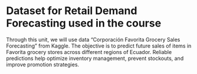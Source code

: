 # Dataset for Retail Demand Forecasting used in the course

Through this unit, we will use data “Corporación Favorita Grocery Sales Forecasting” from Kaggle. The objective is to predict future sales of items in Favorita grocery stores across different regions of Ecuador. Reliable predictions help optimize inventory management, prevent stockouts, and improve promotion strategies.
